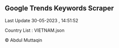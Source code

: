 

## Google Trends Keywords Scraper 
 
Last Update 30-05-2023 , 14:51:52

Country List :
VIETNAM.json



© Abdul Muttaqin 
